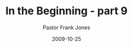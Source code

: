 ---
lunr: "true"
title: "In the Beginning - part 9"
author: "Pastor Frank Jones"
postDate: "10-25-2009"
date: 2009-10-25
category: "sermons"
slug: "2009/10/IntheBeginning-part9"
icon: microphone
audioLink: "IntheBeginning-part9"
tags: [beginning]
mp3: "IntheBeginning-part9/10252009.mp3"
ogg: "IntheBeginning-part9/10252009.ogg"
linkurl: "https://archive.org/download/IntheBeginning-part9/IntheBeginning-part9_files.xml"
ipath: "https://archive.org/download/IntheBeginning-part9/10252009.mp3"
layout: sermon.html
---